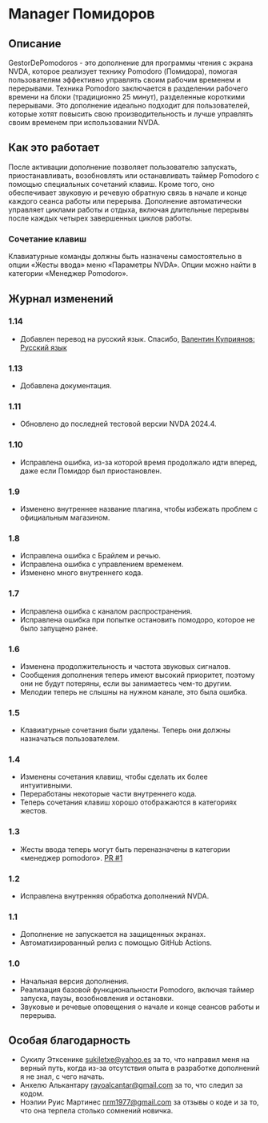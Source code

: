 # Manager Помидоров

## Описание

GestorDePomodoros - это дополнение для программы чтения с экрана NVDA, которое реализует технику Pomodoro (Помидора), помогая пользователям эффективно управлять своим рабочим временем и перерывами.
Техника Pomodoro заключается в разделении рабочего времени на блоки (традиционно 25 минут), разделенные короткими перерывами.
Это дополнение идеально подходит для пользователей, которые хотят повысить свою производительность и лучше управлять своим временем при использовании NVDA.

## Как это работает

После активации дополнение позволяет пользователю запускать, приостанавливать, возобновлять или останавливать таймер Pomodoro с помощью специальных сочетаний клавиш. Кроме того, оно обеспечивает звуковую и речевую обратную связь в начале и конце каждого сеанса работы или перерыва.
Дополнение автоматически управляет циклами работы и отдыха, включая длительные перерывы после каждых четырех завершенных циклов работы.

### Сочетание клавиш

Клавиатурные команды должны быть назначены самостоятельно в опции «Жесты ввода» меню «Параметры NVDA». Опции можно найти в категории «Менеджер Pomodoro».

## Журнал изменений
### 1.14
* Добавлен перевод на русский язык. Спасибо, [Валентин Куприянов: Русский язык](https://nvda.ru/)

### 1.13

* Добавлена документация.

### 1.11

* Обновлено до последней тестовой версии NVDA 2024.4.

### 1.10

- Исправлена ​​ошибка, из-за которой время продолжало идти вперед, даже если Помидор был приостановлен.

### 1.9

- Изменено внутреннее название плагина, чтобы избежать проблем с официальным магазином.

### 1.8

- Исправлена ошибка с Брайлем и речью.
- Исправлена ошибка с управлением временем.
- Изменено много внутреннего кода.

### 1.7

- Исправлена ошибка с каналом распространения.
- Исправлена ошибка при попытке остановить помодоро, которое не было запущено ранее.

### 1.6

- Изменена продолжительность и частота звуковых сигналов.
- Сообщения дополнения теперь имеют высокий приоритет, поэтому они не будут потеряны, если вы занимаетесь чем-то другим.
- Мелодии теперь не слышны на нужном канале, это была ошибка.

### 1.5

- Клавиатурные сочетания были удалены. Теперь они должны назначаться пользователем.

### 1.4

- Изменены сочетания клавиш, чтобы сделать их более интуитивными.
- Переработаны некоторые части внутреннего кода.
- Теперь сочетания клавиш хорошо отображаются в категориях жестов.

### 1.3

- Жесты ввода теперь могут быть переназначены в категории «менеджер pomodoro». [PR #1](https://github.com/jpavonabian/Gestor-de-Pomodoros/pull/1)

### 1.2

- Исправлена внутренняя обработка дополнений NVDA.

### 1.1

- Дополнение не запускается на защищенных экранах.
- Автоматизированный релиз с помощью GitHub Actions.

### 1.0

- Начальная версия дополнения.
- Реализация базовой функциональности Pomodoro, включая таймер запуска, паузы, возобновления и остановки.
- Звуковые и речевые оповещения о начале и конце сеансов работы и перерыва.

## Особая благодарность

- Сукилу Этксенике <sukiletxe@yahoo.es> за то, что направил меня на верный путь, когда из-за отсутствия опыта в разработке дополнений я не знал, с чего начать.
- Анхелю Алькантару <rayoalcantar@gmail.com> за то, что следил за кодом.
- Ноэлии Руис Мартинес <nrm1977@gmail.com> за отзывы о коде и за то, что она терпела столько сомнений новичка.
